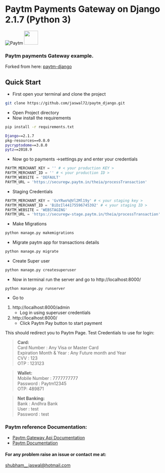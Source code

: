 # Paytm Payments Gateway on Django 2.1.7   (Python 3)
![Paytm](https://upload.wikimedia.org/wikipedia/commons/thumb/4/42/Paytm_logo.png/150px-Paytm_logo.png) <img src="https://static.djangoproject.com/img/logos/django-logo-positive.png"  height="45">

### Paytm payments Gateway example.


Forked from here: [paytm-django](https://github.com/harishbisht/paytm-django)



## Quick Start
* First open your terminal and clone the project

```sh
git clone https://github.com/jaswal72/paytm_django.git
```
* Open Project directory
* Now install the requirements 
```sh
pip install -r requirements.txt
```
```sh
Django==2.1.7
pkg-resources==0.0.0
pycryptodome==3.8.0
pytz==2018.9
```
* Now go to payments ->settings.py and enter your credentials
```py
PAYTM_MERCHANT_KEY = '' # < your production KEY >
PAYTM_MERCHANT_ID = '' # < your production ID >
PAYTM_WEBSITE = 'DEFAULT'
PAYTM_URL = 'https://securegw.paytm.in/theia/processTransaction'
```
* Staging Credentials
```py
PAYTM_MERCHANT_KEY = 'GvYRwo%@Vl2Ml19y' # < your staging key >
PAYTM_MERCHANT_ID = 'BiDzIl44175596745392' # < your staging ID >
PAYTM_WEBSITE = 'WEBSTAGING'
PAYTM_URL = 'https://securegw-stage.paytm.in/theia/processTransaction'
```

* Make Migrations
```sh
python manage.py makemigrations
```

* Migrate paytm app for transactions details
```sh
python manage.py migrate
```

* Create Super user
```sh
python manage.py createsuperuser
```

* Now in terminal run the server and go to http://localhost:8000/
```
python manange.py runserver
```

* Go to

1. http://localhost:8000/admin
    - Log in using superuser credentials
2. http://localhost:8000/
    - Click Paytm Pay button to start payment

This should redirect you to Paytm Page.
Test Credentials to use for login:

> **Card:**  
>   Card Number : Any Visa or Master Card  
>   Expiration Month & Year : Any Future month and Year  
>   CVV : 123  
>   OTP : 123123  


> **Wallet:**  
>   Mobile Number : 7777777777  
>   Password : Paytm12345  
>   OTP: 489871  

> **Net Banking:**  
>   Bank : Andhra Bank  
>   User : test  
>   Password : test  


### Paytm reference Documentation:

 * [Paytm Gateway Api Documentation](https://developer.paytm.com/docs/v1/payment-gateway) 
 * [Paytm Documentation](https://developer.paytm.com/docs)
   
   
#### For any problem raise an issue or contact me at:
shubham__jaswal@hotmail.com
